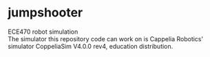 # jumpshooter
ECE470 robot simulation  
The simulator this repository code can work on is Cappelia Robotics' simulator CoppeliaSim V4.0.0 rev4, education distribution. 
